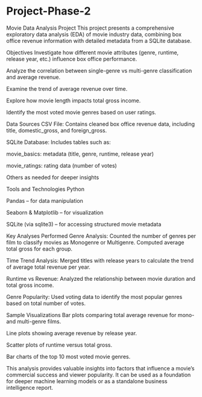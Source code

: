# Project-Phase-2
Movie Data Analysis Project
This project presents a comprehensive exploratory data analysis (EDA) of movie industry data, combining box office revenue information with detailed metadata from a SQLite database.

Objectives
Investigate how different movie attributes (genre, runtime, release year, etc.) influence box office performance.

Analyze the correlation between single-genre vs multi-genre classification and average revenue.

Examine the trend of average revenue over time.

Explore how movie length impacts total gross income.

Identify the most voted movie genres based on user ratings.
 
 Data Sources
CSV File: Contains cleaned box office revenue data, including title, domestic_gross, and foreign_gross.

SQLite Database: Includes tables such as:

movie_basics: metadata (title, genre, runtime, release year)

movie_ratings: rating data (number of votes)

Others as needed for deeper insights

Tools and Technologies
Python

Pandas – for data manipulation

Seaborn & Matplotlib – for visualization

SQLite (via sqlite3) – for accessing structured movie metadata

Key Analyses Performed
Genre Analysis: Counted the number of genres per film to classify movies as Monogenre or Multigenre. Computed average total gross for each group.

Time Trend Analysis: Merged titles with release years to calculate the trend of average total revenue per year.

Runtime vs Revenue: Analyzed the relationship between movie duration and total gross income.

Genre Popularity: Used voting data to identify the most popular genres based on total number of votes.

Sample Visualizations
Bar plots comparing total average revenue for mono- and multi-genre films.

Line plots showing average revenue by release year.

Scatter plots of runtime versus total gross.

Bar charts of the top 10 most voted movie genres.

This analysis provides valuable insights into factors that influence a movie’s commercial success and viewer popularity. It can be used as a foundation for deeper machine learning models or as a standalone business intelligence report.

